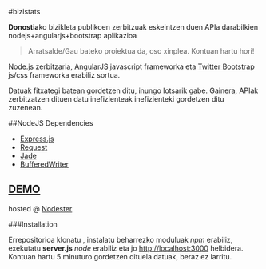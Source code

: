#bizistats

**Donostia**ko bizikleta publikoen zerbitzuak eskeintzen duen APIa darabilkien nodejs+angularjs+bootstrap aplikazioa

> Arratsalde/Gau bateko proiektua da, oso xinplea. Kontuan hartu hori!  

[Node.js](http://nodejs.org/) zerbitzaria, [AngularJS](http://www.angularjs.org/) javascript frameworka eta [Twitter Bootstrap](http://twitter.github.com/bootstrap/) js/css frameworka erabiliz sortua. 

Datuak fitxategi batean gordetzen ditu, inungo lotsarik gabe. Gainera, APIak zerbitzatzen dituen datu inefizienteak inefizienteki gordetzen ditu zuzenean.

##NodeJS Dependencies


* [Express.js](http://expressjs.com/)
* [Request](https://github.com/mikeal/request)
* [Jade](http://jade-lang.com/)
* [BufferedWriter](https://github.com/Gagle/Node-BufferedWriter)

[DEMO](http://bizistats.nodester.com)
----
hosted @ [Nodester](http://nodester.com)


###Installation

Errepositorioa klonatu , instalatu beharrezko moduluak *npm* erabiliz, exekutatu **server.js** *node* erabiliz eta jo [http://localhost:3000](http://localhost:3000) helbidera. Kontuan hartu 5 minuturo gordetzen dituela datuak, beraz ez larritu.